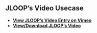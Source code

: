 ## JLOOP’s Video Usecase

- [**View JLOOP’s Video Entry on Vimeo**](https://vimeo.com/65119626 )
- [**View/Download JLOOP’s Video**](target_less-jloop.mp4?raw=true)